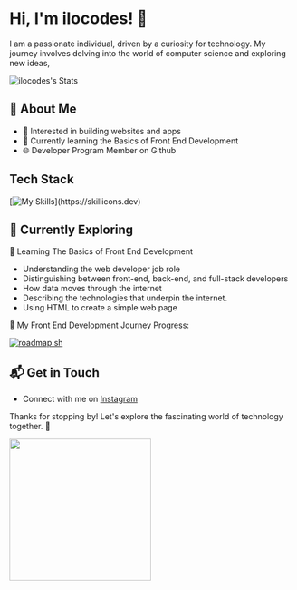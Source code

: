 # Hi, I'm ilocodes! 👋
I am a passionate individual, driven by a curiosity for technology. My journey involves delving into the world of computer science and exploring new ideas,

![ilocodes's Stats](https://github-readme-stats.vercel.app/api?username=ilocodes&theme=vue-dark&show_icons=true&hide_border=true&count_private=true)

## 🚀 About Me

- 🔭 Interested in building websites and apps
- 🌱 Currently learning the Basics of Front End Development
- 🌐 Developer Program Member on Github

## Tech Stack
[![My Skills](https://skillicons.dev/icons?i=html,css,)](https://skillicons.dev)

## 🌱 Currently Exploring
📖 Learning The Basics of Front End Development
  - Understanding the web developer job role
  - Distinguishing between front-end, back-end, and full-stack developers
  - How data moves through the internet
  - Describing the technologies that underpin the internet.
  - Using HTML to create a simple web page
    
🚗 My Front End Development Journey Progress:

[![roadmap.sh](https://roadmap.sh/card/wide/64b3af139a1017508d21d7da?variant=dark&roadmaps=frontend)](https://roadmap.sh)
    
## 📬 Get in Touch

- Connect with me on [Instagram](https://instagram.com/ilocodes)

Thanks for stopping by! Let's explore the fascinating world of technology together. 🚀

<a href="https://giphy.com/gifs/hellogiggles-i-love-you-bffs-7fj4un4Rd4YTK">
    <img src="https://media.giphy.com/media/7fj4un4Rd4YTK/giphy.gif" width="250" height="250" />
</a>

